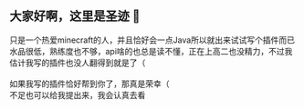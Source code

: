 ## 大家好啊，这里是圣迹 👋
  只是一个热爱minecraft的人，并且恰好会一点Java所以就出来试试写个插件而已<br>
  水品很低，熟练度也不够，api啥的也总是读不懂，正在上高二也没精力，不过我估计我写的插件也没人翻得到就是了（<br>
  <br>
  如果我写的插件恰好帮到你了，那真是荣幸（<br>
  不足也可以给我提出来，我会认真去看

<!--
**snugbrick/snugbrick** is a ✨ _special_ ✨ repository because its `README.md` (this file) appears on your GitHub profile.

Here are some ideas to get you started:

- 🔭 I’m currently working on ...
- 🌱 I’m currently learning ...
- 👯 I’m looking to collaborate on ...
- 🤔 I’m looking for help with ...
- 💬 Ask me about ...
- 📫 How to reach me: ...
- 😄 Pronouns: ...
- ⚡ Fun fact: ...
-->
